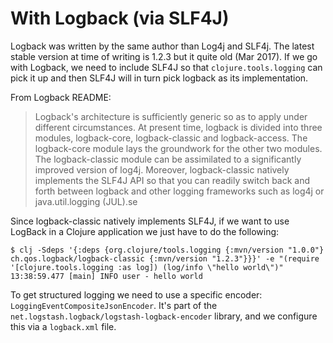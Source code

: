 # With Logback (via SLF4J)

Logback was written by the same author than Log4j and SLF4j. The latest stable version at time of writing is 1.2.3 but 
it quite old (Mar 2017). If we go with Logback, we need to include SLF4J so that `clojure.tools.logging` can pick it up 
and then SLF4J will in turn pick logback as its implementation.

From Logback README:  
> Logback's architecture is sufficiently generic so as to apply under different circumstances. At present time, logback 
>is divided into three modules, logback-core, logback-classic and logback-access. The logback-core module lays the 
>groundwork for the other two modules. The logback-classic module can be assimilated to a significantly improved version 
>of log4j. Moreover, logback-classic natively implements the SLF4J API so that you can readily switch back and forth between logback and other logging frameworks such as log4j or java.util.logging (JUL).se

Since logback-classic natively implements SLF4J, if we want to use LogBack in a Clojure application we just have to do the following:

```shell script
$ clj -Sdeps '{:deps {org.clojure/tools.logging {:mvn/version "1.0.0"} ch.qos.logback/logback-classic {:mvn/version "1.2.3"}}}' -e "(require '[clojure.tools.logging :as log]) (log/info \"hello world\")"
13:38:59.477 [main] INFO user - hello world
```

To get structured logging we need to use a specific encoder: `LoggingEventCompositeJsonEncoder`. It's part of the 
`net.logstash.logback/logstash-logback-encoder` library, and we configure this via a `logback.xml` file.
